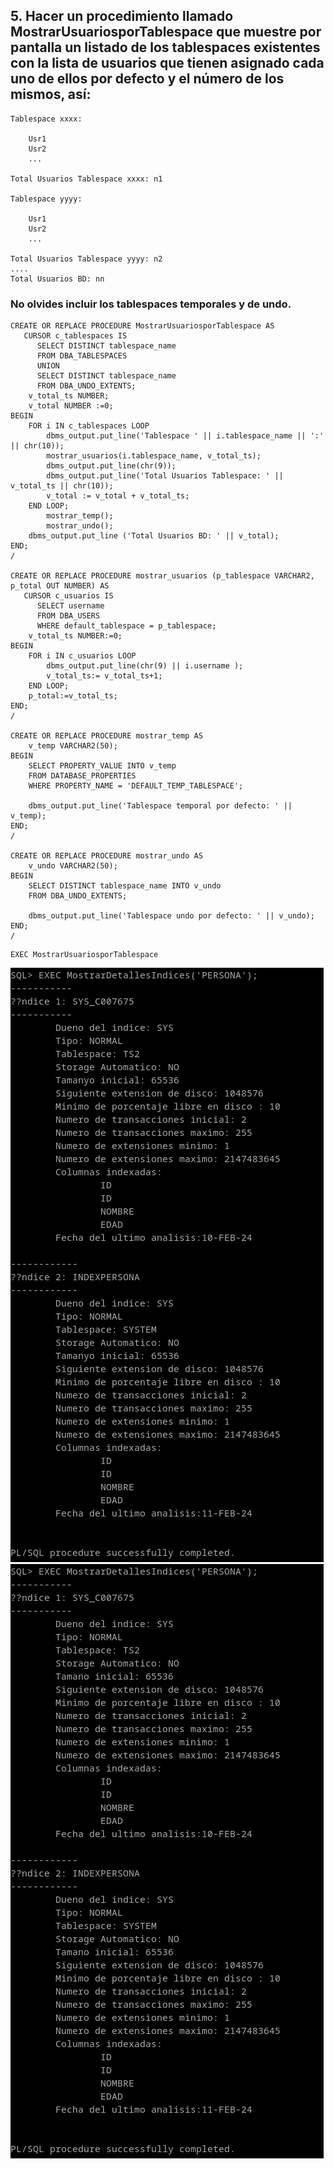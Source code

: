 ## 5. Hacer un procedimiento llamado MostrarUsuariosporTablespace que muestre por pantalla un listado de los tablespaces existentes con la lista de usuarios que tienen asignado cada uno de ellos por defecto y el número de los mismos, así:

```
Tablespace xxxx:

	Usr1
	Usr2
	...

Total Usuarios Tablespace xxxx: n1

Tablespace yyyy:

	Usr1
	Usr2
	...

Total Usuarios Tablespace yyyy: n2
....
Total Usuarios BD: nn
```

### No olvides incluir los tablespaces temporales y de undo.
```
CREATE OR REPLACE PROCEDURE MostrarUsuariosporTablespace AS
   CURSOR c_tablespaces IS
      SELECT DISTINCT tablespace_name
      FROM DBA_TABLESPACES
      UNION
      SELECT DISTINCT tablespace_name 
      FROM DBA_UNDO_EXTENTS;
    v_total_ts NUMBER;
    v_total NUMBER :=0;
BEGIN
    FOR i IN c_tablespaces LOOP
        dbms_output.put_line('Tablespace ' || i.tablespace_name || ':' || chr(10));
        mostrar_usuarios(i.tablespace_name, v_total_ts);
        dbms_output.put_line(chr(9));
        dbms_output.put_line('Total Usuarios Tablespace: ' || v_total_ts || chr(10));
        v_total := v_total + v_total_ts;
    END LOOP;
        mostrar_temp();
        mostrar_undo();
    dbms_output.put_line ('Total Usuarios BD: ' || v_total);
END;
/

CREATE OR REPLACE PROCEDURE mostrar_usuarios (p_tablespace VARCHAR2, p_total OUT NUMBER) AS
   CURSOR c_usuarios IS
      SELECT username
      FROM DBA_USERS
      WHERE default_tablespace = p_tablespace;
    v_total_ts NUMBER:=0;
BEGIN
    FOR i IN c_usuarios LOOP
        dbms_output.put_line(chr(9) || i.username );
        v_total_ts:= v_total_ts+1;
    END LOOP;
    p_total:=v_total_ts;
END;
/

CREATE OR REPLACE PROCEDURE mostrar_temp AS
    v_temp VARCHAR2(50);
BEGIN
    SELECT PROPERTY_VALUE INTO v_temp
    FROM DATABASE_PROPERTIES
    WHERE PROPERTY_NAME = 'DEFAULT_TEMP_TABLESPACE';

    dbms_output.put_line('Tablespace temporal por defecto: ' || v_temp);
END;
/

CREATE OR REPLACE PROCEDURE mostrar_undo AS
    v_undo VARCHAR2(50);
BEGIN
    SELECT DISTINCT tablespace_name INTO v_undo
    FROM DBA_UNDO_EXTENTS;

    dbms_output.put_line('Tablespace undo por defecto: ' || v_undo);
END;
/
```

```
EXEC MostrarUsuariosporTablespace
```

![ ](img/o501.png)
![ ](img/o502.png)